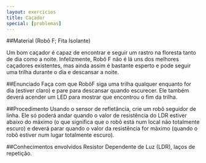 ```yaml
---
layout: exercicios
title: Caçador
special: [problemas]
---
```


##Material
(Robô F; Fita Isolante)

Um bom caçador é capaz de encontrar e seguir um rastro na floresta tanto de dia como a noite. Infelizmente, Robô F não é lá uns dos melhores caçadores existentes, mas ainda assim é bastante esperto e pode seguir uma trilha durante o dia e descansar a noite.

##Enunciado
Faça com que RobôF siga uma trilha qualquer enquanto for dia (estiver claro) e pare para descansar quando escurecer. Ele também deverá acender um LED para mostrar que encontrou o fim da trilha.

##Procedimento
Usando o sensor de refletância, crie um robô seguidor de linha. Ele só poderá andar quando o valor de resistência do LDR estiver abaixo do máximo (o que significa que o robô está num local não totalmente escuro) e deverá parar quando o valor da resistência for máximo (quando o robô estiver num lugar totalmente escuro).

##Conhecimentos envolvidos
Resistor Dependente de Luz (LDR), laços de repetição.
